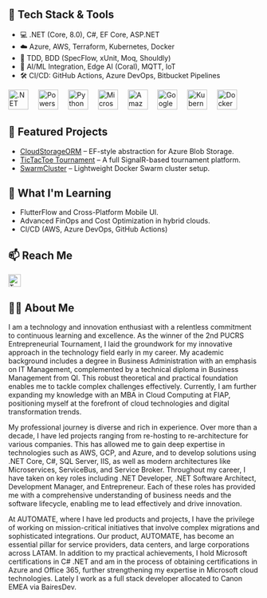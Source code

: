 ## 🔧 Tech Stack & Tools
- 💻 .NET (Core, 8.0), C#, EF Core, ASP.NET
- ☁️ Azure, AWS, Terraform, Kubernetes, Docker
- 🧪 TDD, BDD (SpecFlow, xUnit, Moq, Shouldly)
- 🧠 AI/ML Integration, Edge AI (Coral), MQTT, IoT
- 🛠️ CI/CD: GitHub Actions, Azure DevOps, Bitbucket Pipelines
<div align="left">
  <img src="https://cdn.jsdelivr.net/gh/devicons/devicon/icons/dot-net/dot-net-plain-wordmark.svg" height="40" alt=".NET"  />
  <img width="12" />
  <img src="https://cdn.jsdelivr.net/gh/devicons/devicon@latest/icons/powershell/powershell-original.svg" height="40" alt="Powershell"  />
  <img width="12" />
  <img src="https://cdn.jsdelivr.net/gh/devicons/devicon@latest/icons/python/python-original.svg" height="40" alt="Python"  />
  <img width="12" />
  <img src="https://cdn.jsdelivr.net/gh/devicons/devicon@latest/icons/azure/azure-original.svg" height="40" alt="Microsoft Azure"  />
  <img width="12" />
  <img src="https://cdn.jsdelivr.net/gh/devicons/devicon@latest/icons/amazonwebservices/amazonwebservices-original-wordmark.svg" height="40" alt="Amazon Web Service (AWS)"  />
  <img width="12" />
  <img src="https://cdn.jsdelivr.net/gh/devicons/devicon@latest/icons/googlecloud/googlecloud-original.svg" height="40" alt="Google Cloud"  />
  <img width="12" />
  <img src="https://cdn.jsdelivr.net/gh/devicons/devicon/icons/kubernetes/kubernetes-plain.svg" height="40" alt="Kubernetes"  />
  <img width="12" />
  <img src="https://cdn.jsdelivr.net/gh/devicons/devicon/icons/docker/docker-plain-wordmark.svg" height="40" alt="Docker"  />
</div>

## 🚀 Featured Projects
- [CloudStorageORM](https://github.com/rzavalik/CloudStorageORM) – EF-style abstraction for Azure Blob Storage.
- [TicTacToe Tournament](https://github.com/rzavalik/TicTacToe.Tournament) – A full SignalR-based tournament platform.
- [SwarmCluster](https://github.com/rzavalik/swarmcluster) – Lightweight Docker Swarm cluster setup.

## 🧠 What I'm Learning
- FlutterFlow and Cross-Platform Mobile UI.
- Advanced FinOps and Cost Optimization in hybrid clouds.
- CI/CD (AWS, Azure DevOps, GitHub Actions)

## 📫 Reach Me
  <a href="https://x.com/zavalik/">
    <img src="https://img.shields.io/static/v1?message=Twitter&logo=twitter&label=&color=1DA1F2&logoColor=white&labelColor=&style=for-the-badge" height="25" alt="Twitter"  />
  </a>

## 👩‍💻  About Me
I am a technology and innovation enthusiast with a relentless commitment to continuous learning and excellence. As the winner of the 2nd PUCRS Entrepreneurial Tournament, I laid the groundwork for my innovative approach in the technology field early in my career.
My academic background includes a degree in Business Administration with an emphasis on IT Management, complemented by a technical diploma in Business Management from QI. This robust theoretical and practical foundation enables me to tackle complex challenges effectively. Currently, I am further expanding my knowledge with an MBA in Cloud Computing at FIAP, positioning myself at the forefront of cloud technologies and digital transformation trends.

My professional journey is diverse and rich in experience. Over more than a decade, I have led projects ranging from re-hosting to re-architecture for various companies. This has allowed me to gain deep expertise in technologies such as AWS, GCP, and Azure, and to develop solutions using .NET Core, C#, SQL Server, IIS, as well as modern architectures like Microservices, ServiceBus, and Service Broker.
Throughout my career, I have taken on key roles including .NET Developer, .NET Software Architect, Development Manager, and Entrepreneur. Each of these roles has provided me with a comprehensive understanding of business needs and the software lifecycle, enabling me to lead effectively and drive innovation.

At AUTOMATE, where I have led products and projects, I have the privilege of working on mission-critical initiatives that involve complex migrations and sophisticated integrations. Our product, AUTOMATE, has become an essential pillar for service providers, data centers, and large corporations across LATAM.
In addition to my practical achievements, I hold Microsoft certifications in C# .NET and am in the process of obtaining certifications in Azure and Office 365, further strengthening my expertise in Microsoft cloud technologies.
Lately I work as a full stack developer allocated to Canon EMEA via BairesDev.
